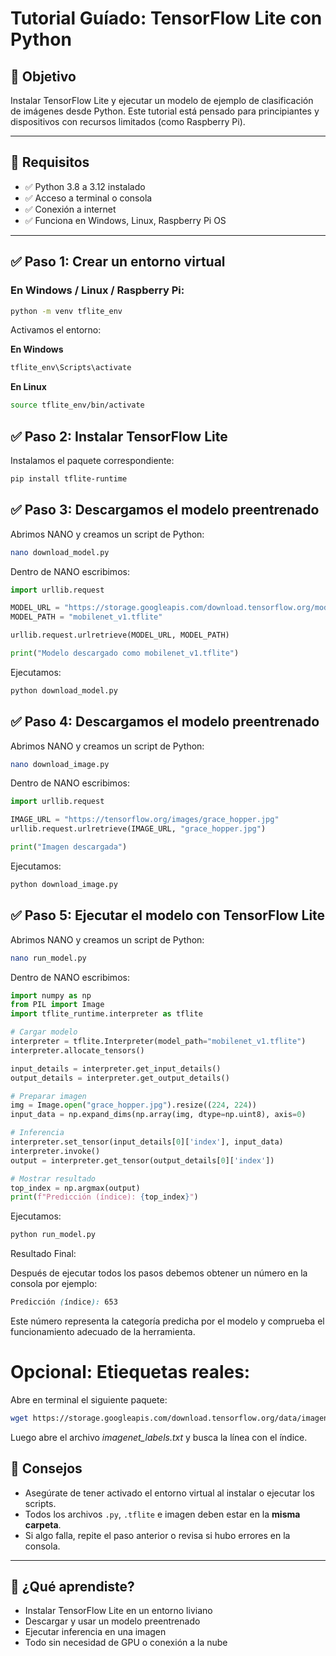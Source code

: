 # Tutorial Guíado: TensorFlow Lite con Python

## 🎯 Objetivo
Instalar TensorFlow Lite y ejecutar un modelo de ejemplo de clasificación de imágenes desde Python. Este tutorial está pensado para principiantes y dispositivos con recursos limitados (como Raspberry Pi).

---

## 🧰 Requisitos

- ✅ Python 3.8 a 3.12 instalado
- ✅ Acceso a terminal o consola
- ✅ Conexión a internet
- ✅ Funciona en Windows, Linux, Raspberry Pi OS

---

## ✅ Paso 1: Crear un entorno virtual 

### En Windows / Linux / Raspberry Pi:

```bash
python -m venv tflite_env
```

Activamos el entorno:

**En Windows**

```bash
tflite_env\Scripts\activate
```

**En Linux**

```bash
source tflite_env/bin/activate
```

## ✅ Paso 2: Instalar TensorFlow Lite

Instalamos el paquete correspondiente:

```bash
pip install tflite-runtime
```

## ✅ Paso 3: Descargamos el modelo preentrenado

Abrimos NANO y creamos un script de Python:

```bash
nano download_model.py
```

Dentro de NANO escribimos:

```python
import urllib.request

MODEL_URL = "https://storage.googleapis.com/download.tensorflow.org/models/tflite/model_mobilenet_v1_1.0_224_quant.tflite"
MODEL_PATH = "mobilenet_v1.tflite"

urllib.request.urlretrieve(MODEL_URL, MODEL_PATH)

print("Modelo descargado como mobilenet_v1.tflite")
```
Ejecutamos:

```bash
python download_model.py
```

## ✅ Paso 4: Descargamos el modelo preentrenado

Abrimos NANO y creamos un script de Python:

```bash
nano download_image.py
```

Dentro de NANO escribimos:

```python
import urllib.request

IMAGE_URL = "https://tensorflow.org/images/grace_hopper.jpg"
urllib.request.urlretrieve(IMAGE_URL, "grace_hopper.jpg")

print("Imagen descargada")
```

Ejecutamos:

```bash
python download_image.py
```
## ✅ Paso 5: Ejecutar el modelo con TensorFlow Lite

Abrimos NANO y creamos un script de Python:

```bash
nano run_model.py
```
Dentro de NANO escribimos:

```python
import numpy as np
from PIL import Image
import tflite_runtime.interpreter as tflite

# Cargar modelo
interpreter = tflite.Interpreter(model_path="mobilenet_v1.tflite")
interpreter.allocate_tensors()

input_details = interpreter.get_input_details()
output_details = interpreter.get_output_details()

# Preparar imagen
img = Image.open("grace_hopper.jpg").resize((224, 224))
input_data = np.expand_dims(np.array(img, dtype=np.uint8), axis=0)

# Inferencia
interpreter.set_tensor(input_details[0]['index'], input_data)
interpreter.invoke()
output = interpreter.get_tensor(output_details[0]['index'])

# Mostrar resultado
top_index = np.argmax(output)
print(f"Predicción (índice): {top_index}")
```

Ejecutamos:

```bash
python run_model.py
```

Resultado Final:

Después de ejecutar todos los pasos debemos obtener un número en la consola por ejemplo:

```scss
Predicción (índice): 653
```

Este número representa la categoría predicha por el modelo y comprueba el funcionamiento adecuado de la herramienta.


# Opcional: Etiequetas reales: 

Abre en terminal el siguiente paquete:

```bash
wget https://storage.googleapis.com/download.tensorflow.org/data/imagenet_labels.txt
```
Luego abre el archivo *imagenet_labels.txt* y busca la línea con el índice.


## 📝 Consejos

- Asegúrate de tener activado el entorno virtual al instalar o ejecutar los scripts.
- Todos los archivos `.py`, `.tflite` e imagen deben estar en la **misma carpeta**.
- Si algo falla, repite el paso anterior o revisa si hubo errores en la consola.

---

## 🧠 ¿Qué aprendiste?

- Instalar TensorFlow Lite en un entorno liviano  
- Descargar y usar un modelo preentrenado  
- Ejecutar inferencia en una imagen  
- Todo sin necesidad de GPU o conexión a la nube









